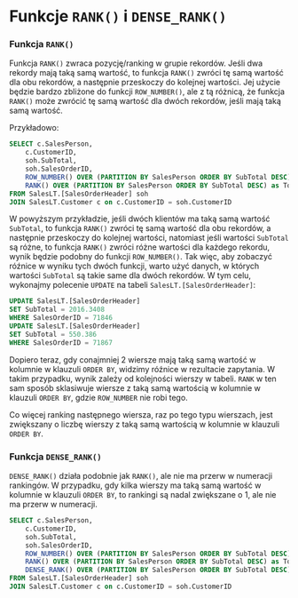 # Funkcje `RANK()` i `DENSE_RANK()`

### Funkcja `RANK()`

Funkcja `RANK()` zwraca pozycję/ranking w grupie rekordów. Jeśli dwa rekordy mają taką samą wartość, to funkcja `RANK()` zwróci tę samą wartość dla obu rekordów, a następnie przeskoczy do kolejnej wartości. Jej użycie będzie bardzo zbliżone do funkcji `ROW_NUMBER()`, ale z tą różnicą, że funkcja `RANK()` może zwrócić tę samą wartość dla dwóch rekordów, jeśli mają taką samą wartość.

Przykładowo:


```sql
SELECT c.SalesPerson, 
    c.CustomerID, 
    soh.SubTotal, 
    soh.SalesOrderID,
    ROW_NUMBER() OVER (PARTITION BY SalesPerson ORDER BY SubTotal DESC) as TopCustomerRN,
    RANK() OVER (PARTITION BY SalesPerson ORDER BY SubTotal DESC) as TopCustomerRank
FROM SalesLT.[SalesOrderHeader] soh
JOIN SalesLT.Customer c on c.CustomerID = soh.CustomerID
```



W powyższym przykładzie, jeśli dwóch klientów ma taką samą wartość `SubTotal`, to funkcja `RANK()` zwróci tę samą wartość dla obu rekordów, a następnie przeskoczy do kolejnej wartości, natomiast jeśli wartości `SubTotal` są różne, to funkcja `RANK()` zwróci różne wartości dla każdego rekordu, wynik będzie podobny do funkcji `ROW_NUMBER()`. Tak więc, aby zobaczyć róźnice w wyniku tych dwóch funkcji, warto użyć danych, w których wartości `SubTotal` są takie same dla dwóch rekordów. W tym celu, wykonajmy polecenie `UPDATE` na tabeli `SalesLT.[SalesOrderHeader]`:






```sql
UPDATE SalesLT.[SalesOrderHeader]
SET SubTotal = 2016.3408
WHERE SalesOrderID = 71846
UPDATE SalesLT.[SalesOrderHeader]
SET SubTotal = 550.386
WHERE SalesOrderID = 71867
```

Dopiero teraz, gdy conajmniej 2 wiersze mają taką samą wartość w kolumnie w klauzuli `ORDER BY`, widzimy róźnice w rezultacie zapytania. W takim przypadku, wynik zależy od kolejności wierszy w tabeli. `RANK` w ten sam sposób sklasiwuje wiersze z taką samą wartością w kolumnie w klauzuli `ORDER BY`, gdzie `ROW_NUMBER` nie robi tego. 



Co więcej ranking następnego wiersza, raz po tego typu wierszach, jest zwiększany o liczbę wierszy z taką samą wartością w kolumnie w klauzuli `ORDER BY`.





### Funkcja `DENSE_RANK()`



`DENSE_RANK()` działa podobnie jak `RANK()`, ale nie ma przerw w numeracji rankingów. W przypadku, gdy kilka wierszy ma taką samą wartość w kolumnie w klauzuli `ORDER BY`, to rankingi są nadal zwiększane o 1, ale nie ma przerw w numeracji.






```sql
SELECT c.SalesPerson, 
    c.CustomerID, 
    soh.SubTotal, 
    soh.SalesOrderID,
    ROW_NUMBER() OVER (PARTITION BY SalesPerson ORDER BY SubTotal DESC) as TopCustomerRN,
    RANK() OVER (PARTITION BY SalesPerson ORDER BY SubTotal DESC) as TopCustomerRank,
    DENSE_RANK() OVER (PARTITION BY SalesPerson ORDER BY SubTotal DESC) as TopCustomerDenseRank
FROM SalesLT.[SalesOrderHeader] soh
JOIN SalesLT.Customer c on c.CustomerID = soh.CustomerID
```


